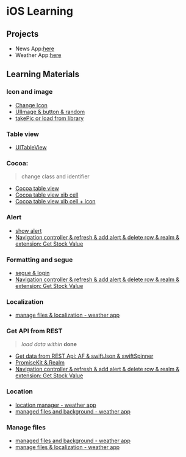 # iOS Learning
## Projects
- News App:[here](https://github.com/CanlinJiang/iOSApps/tree/main/NewsApp)
- Weather App:[here](https://github.com/CanlinJiang/iOSApps/tree/main/World%20Weather)



## Learning Materials
### Icon and image
- [Change Icon](https://github.com/CanlinJiang/INFO6350/tree/main/Class1)
- [UIImage & button & random](https://github.com/CanlinJiang/INFO6350/tree/main/Slot%20Machine)
- [takePic or load from library](https://github.com/CanlinJiang/INFO6350/tree/main/TakeAPic)

### Table view
- [UITableView](https://github.com/CanlinJiang/INFO6350/tree/main/Class3)

### Cocoa:
> change class and identifier
- [Cocoa table view](https://github.com/CanlinJiang/INFO6350/tree/main/Class4_example)
- [Cocoa table view xib cell](https://github.com/CanlinJiang/INFO6350/tree/main/Class4_Example3)
- [Cocoa table view xib cell + icon](https://github.com/CanlinJiang/INFO6350/tree/main/tableViewExample)

### Alert
- [show alert](https://github.com/CanlinJiang/INFO6350/tree/main/Class4_example2)
- [Navigation controller & refresh & add alert & delete row & realm & extension: Get Stock Value](https://github.com/CanlinJiang/INFO6350/tree/main/GetStockValue)

### Formatting and segue
- [segue & login](https://github.com/CanlinJiang/INFO6350/tree/main/LoginProject)
- [Navigation controller & refresh & add alert & delete row & realm & extension: Get Stock Value](https://github.com/CanlinJiang/INFO6350/tree/main/GetStockValue)

### Localization
- [manage files & localization - weather app](https://github.com/CanlinJiang/INFO6350/tree/main/WorldWeather2)

### Get API from REST
> *load data within* **done**
- [Get data from REST Api: AF & swiftJson & swiftSpinner](https://github.com/CanlinJiang/INFO6350/tree/main/Class5)
- [PromiseKit & Realm](https://github.com/CanlinJiang/INFO6350/tree/main/Class6)
- [Navigation controller & refresh & add alert & delete row & realm & extension: Get Stock Value](https://github.com/CanlinJiang/INFO6350/tree/main/GetStockValue)

### Location 
- [location manager - weather app](https://github.com/CanlinJiang/INFO6350/tree/main/World%20Weather)
- [managed files and background - weather app](https://github.com/CanlinJiang/Spring-2021-Smartphone/tree/main/WorldWeather)

### Manage files
- [managed files and background - weather app](https://github.com/CanlinJiang/Spring-2021-Smartphone/tree/main/WorldWeather)
- [manage files & localization - weather app](https://github.com/CanlinJiang/INFO6350/tree/main/WorldWeather2)


